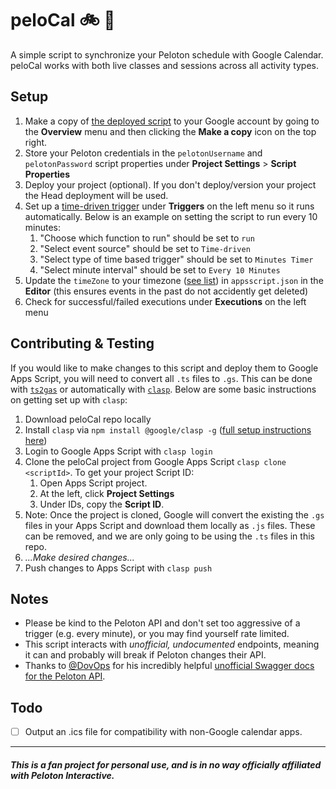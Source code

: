 # peloCal 🚲 📆

A simple script to synchronize your Peloton schedule with Google Calendar. peloCal works with both live classes and sessions across all activity types.

## Setup

1. Make a copy of [the deployed script](https://script.google.com/d/1Hc9ncp32lwjjKcR0XCB6QjZAQep0BpRE1mFQkmzMDwp9a711mCYEAmAb/edit?usp=sharing) to your Google account by going to the **Overview** menu and then clicking the **Make a copy** icon on the top right.
2. Store your Peloton credentials in the `pelotonUsername` and `pelotonPassword` script properties under **Project Settings** > **Script Properties**
3. Deploy your project (optional). If you don't deploy/version your project the Head deployment will be used.
4. Set up a [time-driven trigger](https://developers.google.com/apps-script/guides/triggers/installable#time-driven_triggers) under **Triggers** on the left menu so it runs automatically. Below is an example on setting the script to run every 10 minutes:
	1. "Choose which function to run" should be set to `run`
	2. "Select event source" should be set to `Time-driven`
	2. "Select type of time based trigger" should be set to `Minutes Timer`
	3. "Select minute interval" should be set to `Every 10 Minutes`
4. Update the `timeZone` to your timezone ([see list](https://joda-time.sourceforge.net/timezones.html)) in `appsscript.json` in the **Editor** (this ensures events in the past do not accidently get deleted)
5. Check for successful/failed executions under **Executions** on the left menu 

## Contributing & Testing

If you would like to make changes to this script and deploy them to Google Apps Script, you will need to convert all `.ts` files to `.gs`. This can be done with [`ts2gas`](https://github.com/grant/ts2gas) or automatically with [`clasp`](https://github.com/google/clasp). Below are some basic instructions on getting set up with `clasp`:

1. Download peloCal repo locally
2. Install `clasp` via `npm install @google/clasp -g` ([full setup instructions here](https://developers.google.com/apps-script/guides/clasp))
3. Login to Google Apps Script with `clasp login`
4. Clone the peloCal project from Google Apps Script `clasp clone <scriptId>`. To get your project Script ID:
	1. Open Apps Script project.
	2. At the left, click **Project Settings**
	3. Under IDs, copy the **Script ID**.
4. Note: Once the project is cloned, Google will convert the existing the `.gs` files in your Apps Script and download them locally as `.js` files. These can be removed, and we are only going to be using the `.ts` files in this repo.
5. *...Make desired changes...*
6. Push changes to Apps Script with `clasp push`

## Notes

- Please be kind to the Peloton API and don't set too aggressive of a trigger (e.g. every minute), or you may find yourself rate limited.
- This script interacts with _unofficial, undocumented_ endpoints, meaning it can and probably will break if Peloton changes their API.
- Thanks to [@DovOps](https://github.com/DovOps) for his incredibly helpful [unofficial Swagger docs for the Peloton API](https://app.swaggerhub.com/apis/DovOps/peloton-unofficial-api/).

## Todo

- [ ] Output an .ics file for compatibility with non-Google calendar apps.

---

##### This is a fan project for personal use, and is in no way officially affiliated with Peloton Interactive.
